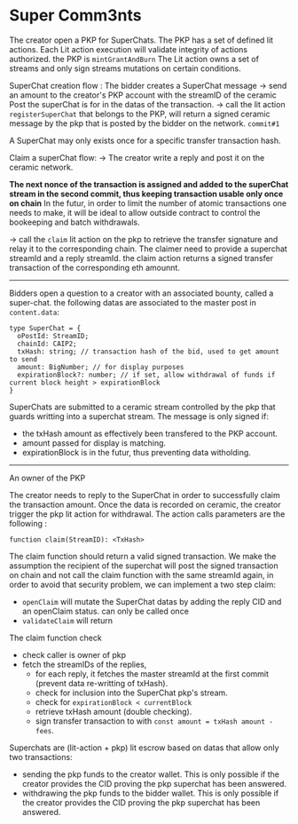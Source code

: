 # Super Comm3nts

The creator open a PKP for SuperChats. The PKP has a set of defined lit actions. Each Lit action execution will validate integrity of actions authorized. the PKP is `mintGrantAndBurn`
The Lit action owns a set of streams and only sign streams mutations on certain conditions.

SuperChat creation flow :
The bidder creates a SuperChat message 
-> send an amount to the creator's PKP account with the streamID of the ceramic Post the superChat is for in the datas of the transaction.
-> call the lit action `registerSuperChat` that belongs to the PKP, will return a signed ceramic message by the pkp that is posted by the bidder on the network. `commit#1`

A SuperChat may only exists once for a specific transfer transaction hash.

Claim a superChat flow:
-> The creator write a reply and post it on the ceramic network.

**The next nonce of the transaction is assigned and added to the superChat stream in the second commit, thus keeping transaction usable only once on chain**
In the futur, in order to limit the number of atomic transactions one needs to make, it will be ideal to allow outside contract to control the bookeeping and batch withdrawals.

-> call the `claim` lit action on the pkp to retrieve the transfer signature and relay it to the corresponding chain.
The claimer need to provide a superchat streamId and a reply streamId. the claim action returns a signed transfer transaction of the corresponding eth amounnt.


---

Bidders open a question to a creator with an associated bounty, called a super-chat.
the following datas are associated to the master post in `content.data`: 
  ```
  type SuperChat = {
    oPostId: StreamID;
    chainId: CAIP2;
    txHash: string; // transaction hash of the bid, used to get amount to send
    amount: BigNumber; // for display purposes
    expirationBlock?: number; // if set, allow withdrawal of funds if current block height > expirationBlock
  }
  ```

SuperChats are submitted to a ceramic stream controlled by the pkp that guards writting into a superchat stream. 
The message is only signed if:
- the txHash amount as effectively been transfered to the PKP account.
- amount passed for display is matching.
- expirationBlock is in the futur, thus preventing data witholding.

---
An owner of the PKP

The creator needs to reply to the SuperChat in order to successfully claim the transaction amount. Once the data is recorded on ceramic, the creator trigger the pkp lit action for withdrawal. The action calls parameters are the following :
  ```
  function claim(StreamID): <TxHash>
  ```

The claim function should return a valid signed transaction.
We make the assumption the recipient of the superchat will post the signed transaction on chain and not call the claim function with the same streamId again, in order to avoid that security problem, we can implement a two step claim:
- `openClaim` will mutate the SuperChat datas by adding the reply CID and an openClaim status. can only be called once
- `validateClaim` will return 

The claim function check
- check caller is owner of pkp
- fetch the streamIDs of the replies,
  - for each reply, it fetches the master streamId at the first commit (prevent data re-writting of txHash).
  - check for inclusion into the SuperChat pkp's stream.
  - check for `expirationBlock < currentBlock`
  - retrieve txHash amount (double checking).
  - sign transfer transaction to  with `const amount = txHash amount - fees`.


Superchats are (lit-action + pkp) lit escrow based on datas that allow only two transactions:
- sending the pkp funds to the creator wallet. This is only possible if the creator provides the CID proving the pkp superchat has been answered.
- withdrawing the pkp funds to the bidder wallet. This is only possible if the creator provides the CID proving the pkp superchat has been answered.
